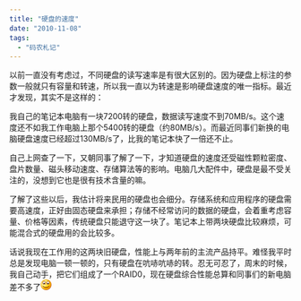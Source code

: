 ```yaml
---
title: "硬盘的速度"
date: "2010-11-08"
tags: 
  - "码农札记"
---
```


以前一直没有考虑过，不同硬盘的读写速率是有很大区别的。因为硬盘上标注的参数一般就只有容量和转速，所以我一直以为转速是影响硬盘速度的唯一指标。最近才发现，其实不是这样的：

我自己的笔记本电脑有一块7200转的硬盘，数据读写速度不到70MB/s。这个速度还不如我工作电脑上那个5400转的硬盘（约80MB/s）。而最近同事们新换的电脑硬盘速度已经超过130MB/s了，比我的笔记本快了一倍还不止。

自己上网查了一下，又朝同事了解了一下，才知道硬盘的速度还受磁性颗粒密度、盘片数量、磁头移动速度、存储算法等的影响。电脑几大配件中，硬盘是最不受关注的，没想到它也是很有技术含量的嘛。

了解了这些以后，我估计将来民用的硬盘也会细分。存储系统和应用程序的硬盘需要高速度，正好由固态硬盘来承担；存储不经常访问的数据的硬盘，会着重考虑容量、价格等因素，传统硬盘只能退守这一块了。笔记本上带两块硬盘比较麻烦，可能混合式的硬盘用的会比较多。

话说我现在工作用的这两块旧硬盘，性能上与两年前的主流产品持平。难怪我平时总是发现电脑一顿一顿的，只有硬盘在吭哧吭哧的转。忍无可忍了，周末的时候，我自己动手，把它们组成了一个RAID0，现在硬盘综合性能总算和同事们的新电脑差不多了![Smile](images/wlemoticon-smile.png)
